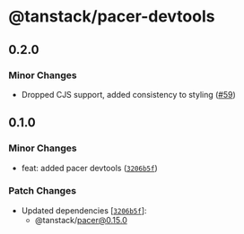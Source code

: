 # @tanstack/pacer-devtools

## 0.2.0

### Minor Changes

- Dropped CJS support, added consistency to styling ([#59](https://github.com/TanStack/pacer/pull/59))

## 0.1.0

### Minor Changes

- feat: added pacer devtools ([`3206b5f`](https://github.com/TanStack/pacer/commit/3206b5f8167d13bc1c642c53574bb65ea126d24b))

### Patch Changes

- Updated dependencies [[`3206b5f`](https://github.com/TanStack/pacer/commit/3206b5f8167d13bc1c642c53574bb65ea126d24b)]:
  - @tanstack/pacer@0.15.0
